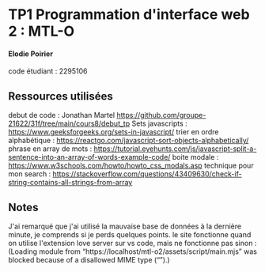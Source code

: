 # TP1 Programmation d'interface web 2 : MTL-O
#### Elodie Poirier
code étudiant : 2295106

## Ressources utilisées
debut de code : Jonathan Martel https://github.com/groupe-21622/31f/tree/main/cours8/debut_tp
Sets javascripts : https://www.geeksforgeeks.org/sets-in-javascript/ 
trier en ordre alphabétique : https://reactgo.com/javascript-sort-objects-alphabetically/
phrase en array de mots : https://tutorial.eyehunts.com/js/javascript-split-a-sentence-into-an-array-of-words-example-code/
boite modale : https://www.w3schools.com/howto/howto_css_modals.asp
technique pour mon search : https://stackoverflow.com/questions/43409630/check-if-string-contains-all-strings-from-array

## Notes
J'ai remarqué que j'ai utilisé la mauvaise base de données à la dernière minute, je comprends si je perds quelques points.
le site fonctionne quand on utilise l'extension love server sur vs code, mais ne fonctionne pas sinon : (Loading module from “https://localhost/mtl-o2/assets/script/main.mjs” was blocked because of a disallowed MIME type (“”).)
